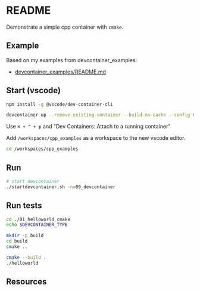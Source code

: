 # README

Demonstrate a simple cpp container with `cmake`.  

## Example

Based on my examples from devcontainer_examples:

* [devcontainer_examples/README.md](https://github.com/chrisguest75/devcontainer_examples/tree/master/README.md)  

## Start (vscode)

```sh
npm install -g @vscode/dev-container-cli  
```

```sh
devcontainer up --remove-existing-container --build-no-cache --config $(pwd)/.devcontainer/09_devcontainer/devcontainer.json
```

Use `⌘ + ^ + p` and "Dev Containers: Attach to a running container"

Add `/workspaces/cpp_examples` as a workspace to the new vscode editor.  

```sh
cd /workspaces/cpp_examples
```

## Run

```sh
# start devcontainer
./startdevcontainer.sh -n=09_devcontainer 
```

## Run tests

```sh
cd ./01_helloworld_cmake
echo $DEVCONTAINER_TYPE

mkdir -p build
cd build
cmake ..

cmake --build .  
./helloworld
```

## Resources


